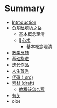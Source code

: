 # Summary

* [Introduction](README.md)
* [负基础填坑之路](nothingto0/Readme.md)
   * 基本概念理清
   * [心术](nothingto0/mind.md)
       * 基本概念理清
* [教学反转](0MOOC/README.md)
* [基础旋进](1sTry/README.md)
* [迭代作品](2nDev/README.md)
* [人生首秀](3rDemo/README.md)
* [代码 (_src)](_src/README.md)
* [素材 (draft)](draft/README.md)
   * [教程该怎么写](draft/how2tutorial.md)
* [有关](ABOUT.md)
* oioe

